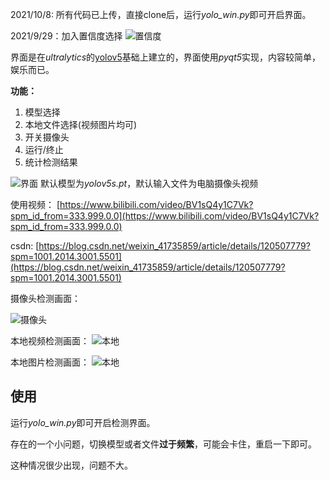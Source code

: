 2021/10/8: 所有代码已上传，直接clone后，运行*yolo_win.py*即可开启界面。

2021/9/29：加入置信度选择
![置信度](https://github.com/Javacr/PyQt5-YOLOv5/blob/master/imgs/20210929_134634%2000_00_00-00_00_30.gif)

界面是在*ultralytics*的[yolov5](https://github.com/ultralytics/yolov5)基础上建立的，界面使用*pyqt5*实现，内容较简单，娱乐而已。

**功能：**

1. 模型选择
2. 本地文件选择(视频图片均可)
3. 开关摄像头
4. 运行/终止
5. 统计检测结果

![界面](https://github.com/Javacr/PyQt5-YOLOv5/blob/master/imgs/%E7%95%8C%E9%9D%A2.jpg)
默认模型为*yolov5s.pt*，默认输入文件为电脑摄像头视频

使用视频：
[https://www.bilibili.com/video/BV1sQ4y1C7Vk?spm_id_from=333.999.0.0](https://www.bilibili.com/video/BV1sQ4y1C7Vk?spm_id_from=333.999.0.0)

csdn:
[https://blog.csdn.net/weixin_41735859/article/details/120507779?spm=1001.2014.3001.5501](https://blog.csdn.net/weixin_41735859/article/details/120507779?spm=1001.2014.3001.5501)

摄像头检测画面：

![摄像头](https://github.com/Javacr/PyQt5-YOLOv5/blob/master/imgs/%E6%91%84%E5%83%8F%E5%A4%B4.jpg)

本地视频检测画面：
![本地](https://github.com/Javacr/PyQt5-YOLOv5/blob/master/imgs/video.gif)

本地图片检测画面：
![本地](https://github.com/Javacr/PyQt5-YOLOv5/blob/master/imgs/%E5%9B%BE%E7%89%87.png)

## 使用

运行*yolo_win.py*即可开启检测界面。

存在的一个小问题，切换模型或者文件**过于频繁**，可能会卡住，重启一下即可。

这种情况很少出现，问题不大。

